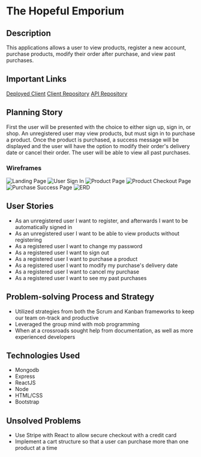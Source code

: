 
# The Hopeful Emporium

## Description

  This applications allows a user to view products, register a new account, purchase products, modify their order after purchase, and view past purchases.

## Important Links
  [Deployed Client](the-hopeful-coders.github.io/hopeful-emporium-client/)
  [Client Repository](github.com/The-Hopeful-Coders/hopeful-emporium-client)
  [API Repository](github.com/The-Hopeful-Coders/hopeful-emporium-api)

## Planning Story

  First the user will be presented with the choice to either sign up, sign in, or shop.  An unregistered user may view products, but must sign in to purchase a product.  Once the product is purchased, a success message will be displayed and the user will have the option to modify their order's delivery date or cancel their order. The user will be able to view all past purchases.


### Wireframes

![Landing Page](https://i.imgur.com/s1YZDKz.png)
![User Sign In](https://i.imgur.com/2vFI0eq.png)
![Product Page](https://imgur.com/a/6qnmIj7)
![Product Checkout Page](https://i.imgur.com/7EQqEAv.png)
![Purchase Success Page](https://i.imgur.com/SHf7Ixe.png)
![ERD](https://i.imgur.com/e12UhO1.png)

## User Stories
  * As an unregistered user I want to register, and afterwards I want to be automatically signed in
  * As an unregistered user I want to be able to view products without registering
  * As a registered user I want to change my password
  * As a registered user I want to sign out
  * As a registered user I want to purchase a product
  * As a registered user I want to modify my purchase's delivery date
  * As a registered user I want to cancel my purchase
  * As a registered user I want to see my past purchases

## Problem-solving Process and Strategy
  * Utilized strategies from both the Scrum and Kanban frameworks to keep our team on-track and productive
  * Leveraged the group mind with mob programming
  * When at a crossroads sought help from documentation, as well as more experienced developers

## Technologies Used
  * Mongodb
  * Express
  * ReactJS
  * Node
  * HTML/CSS
  * Bootstrap

## Unsolved Problems
  * Use Stripe with React to allow secure checkout with a credit card
  * Implement a cart structure so that a user can purchase more than one product at a time
